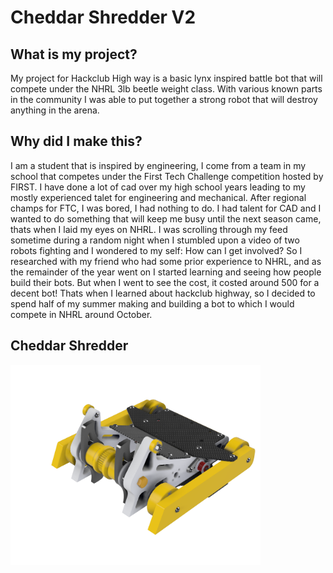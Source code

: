 # Cheddar Shredder V2

## What is my project?
My project for Hackclub High way is a basic lynx inspired battle bot that will compete under the NHRL 3lb beetle weight class. With various known parts in the community I was able to put together a strong robot that will destroy anything in the arena.

## Why did I make this?
I am a student that is inspired by engineering, I come from a team in my school that competes under the First Tech Challenge competition hosted by FIRST. I have done a lot of cad over my high school years leading to my mostly experienced talet for engineering and mechanical. After regional champs for FTC, I was bored, I had nothing to do. I had talent for CAD and I wanted to do something that will keep me busy until the next season came, thats when I laid my eyes on NHRL. I was scrolling through my feed sometime during a random night when I stumbled upon a video of two robots fighting and I wondered to my self: How can I get involved? So I researched with my friend who had some prior experience to NHRL, and as the remainder of the year went on I started learning and seeing how people build their bots. But when I went to see the cost, it costed around 500 for a decent bot! Thats when I learned about hackclub highway, so I decided to spend half of my summer making and building a bot to which I would compete in NHRL around October.

## Cheddar Shredder

<img src="Images/Cheddar Shredder V2 v17.png" width="400"/> 

